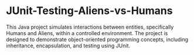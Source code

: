 # JUnit-Testing-Aliens-vs-Humans
This Java project simulates interactions between entities, specifically Humans and Aliens, within a controlled environment. The project is designed to demonstrate object-oriented programming concepts, including inheritance, encapsulation, and testing using JUnit.
